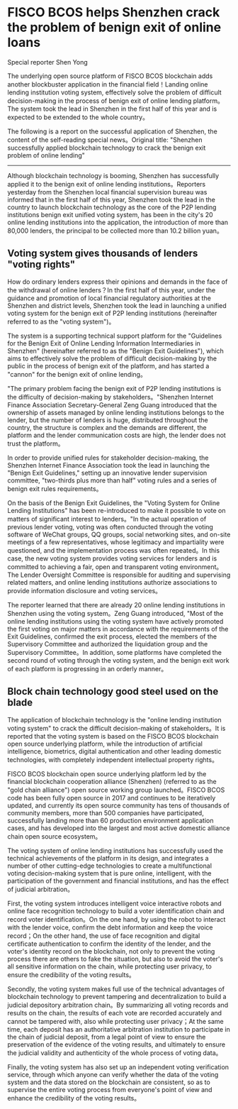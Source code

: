 # FISCO BCOS helps Shenzhen crack the problem of benign exit of online loans

Special reporter Shen Yong

The underlying open source platform of FISCO BCOS blockchain adds another blockbuster application in the financial field！Landing online lending institution voting system, effectively solve the problem of difficult decision-making in the process of benign exit of online lending platform。The system took the lead in Shenzhen in the first half of this year and is expected to be extended to the whole country。

The following is a report on the successful application of Shenzhen, the content of the self-reading special news。Original title: "Shenzhen successfully applied blockchain technology to crack the benign exit problem of online lending"

------

Although blockchain technology is booming, Shenzhen has successfully applied it to the benign exit of online lending institutions。Reporters yesterday from the Shenzhen local financial supervision bureau was informed that in the first half of this year, Shenzhen took the lead in the country to launch blockchain technology as the core of the P2P lending institutions benign exit unified voting system, has been in the city's 20 online lending institutions into the application, the introduction of more than 80,000 lenders, the principal to be collected more than 10.2 billion yuan。

## Voting system gives thousands of lenders "voting rights"

How do ordinary lenders express their opinions and demands in the face of the withdrawal of online lenders？In the first half of this year, under the guidance and promotion of local financial regulatory authorities at the Shenzhen and district levels, Shenzhen took the lead in launching a unified voting system for the benign exit of P2P lending institutions (hereinafter referred to as the "voting system")。

The system is a supporting technical support platform for the "Guidelines for the Benign Exit of Online Lending Information Intermediaries in Shenzhen" (hereinafter referred to as the "Benign Exit Guidelines"), which aims to effectively solve the problem of difficult decision-making by the public in the process of benign exit of the platform, and has started a "cannon" for the benign exit of online lending。

"The primary problem facing the benign exit of P2P lending institutions is the difficulty of decision-making by stakeholders。"Shenzhen Internet Finance Association Secretary-General Zeng Guang introduced that the ownership of assets managed by online lending institutions belongs to the lender, but the number of lenders is huge, distributed throughout the country, the structure is complex and the demands are different, the platform and the lender communication costs are high, the lender does not trust the platform。

In order to provide unified rules for stakeholder decision-making, the Shenzhen Internet Finance Association took the lead in launching the "Benign Exit Guidelines," setting up an innovative lender supervision committee, "two-thirds plus more than half" voting rules and a series of benign exit rules requirements。

On the basis of the Benign Exit Guidelines, the "Voting System for Online Lending Institutions" has been re-introduced to make it possible to vote on matters of significant interest to lenders。"In the actual operation of previous lender voting, voting was often conducted through the voting software of WeChat groups, QQ groups, social networking sites, and on-site meetings of a few representatives, whose legitimacy and impartiality were questioned, and the implementation process was often repeated。In this case, the new voting system provides voting services for lenders and is committed to achieving a fair, open and transparent voting environment。The Lender Oversight Committee is responsible for auditing and supervising related matters, and online lending institutions authorize associations to provide information disclosure and voting services。

The reporter learned that there are already 20 online lending institutions in Shenzhen using the voting system。Zeng Guang introduced, "Most of the online lending institutions using the voting system have actively promoted the first voting on major matters in accordance with the requirements of the Exit Guidelines, confirmed the exit process, elected the members of the Supervisory Committee and authorized the liquidation group and the Supervisory Committee。In addition, some platforms have completed the second round of voting through the voting system, and the benign exit work of each platform is progressing in an orderly manner。

## **Block chain technology good steel used on the blade**

The application of blockchain technology is the "online lending institution voting system" to crack the difficult decision-making of stakeholders。It is reported that the voting system is based on the FISCO BCOS blockchain open source underlying platform, while the introduction of artificial intelligence, biometrics, digital authentication and other leading domestic technologies, with completely independent intellectual property rights。

FISCO BCOS blockchain open source underlying platform led by the financial blockchain cooperation alliance (Shenzhen) (referred to as the "gold chain alliance") open source working group launched。FISCO BCOS code has been fully open source in 2017 and continues to be iteratively updated, and currently its open source community has tens of thousands of community members, more than 500 companies have participated, successfully landing more than 60 production environment application cases, and has developed into the largest and most active domestic alliance chain open source ecosystem。

The voting system of online lending institutions has successfully used the technical achievements of the platform in its design, and integrates a number of other cutting-edge technologies to create a multifunctional voting decision-making system that is pure online, intelligent, with the participation of the government and financial institutions, and has the effect of judicial arbitration。

First, the voting system introduces intelligent voice interactive robots and online face recognition technology to build a voter identification chain and record voter identification。On the one hand, by using the robot to interact with the lender voice, confirm the debt information and keep the voice record；On the other hand, the use of face recognition and digital certificate authentication to confirm the identity of the lender, and the voter's identity record on the blockchain, not only to prevent the voting process there are others to fake the situation, but also to avoid the voter's all sensitive information on the chain, while protecting user privacy, to ensure the credibility of the voting results。

Secondly, the voting system makes full use of the technical advantages of blockchain technology to prevent tampering and decentralization to build a judicial depository arbitration chain。By summarizing all voting records and results on the chain, the results of each vote are recorded accurately and cannot be tampered with, also while protecting user privacy；At the same time, each deposit has an authoritative arbitration institution to participate in the chain of judicial deposit, from a legal point of view to ensure the preservation of the evidence of the voting results, and ultimately to ensure the judicial validity and authenticity of the whole process of voting data。

Finally, the voting system has also set up an independent voting verification service, through which anyone can verify whether the data of the voting system and the data stored on the blockchain are consistent, so as to supervise the entire voting process from everyone's point of view and enhance the credibility of the voting results。